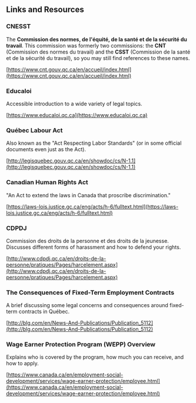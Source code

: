 ## Links and Resources

### CNESST

The **Commission des normes, de l'équité, de la santé et de la sécurité du
travail**. This commission was formerly two commissions: the **CNT** (Commission
des normes du travail) and the **CSST** (Commission de la santé et de la
sécurité du travail), so you may still find references to these names.

[https://www.cnt.gouv.qc.ca/en/accueil/index.html](https://www.cnt.gouv.qc.ca/en/accueil/index.html)


### Educaloi

Accessible introduction to a wide variety of legal topics.

[https://www.educaloi.qc.ca](https://www.educaloi.qc.ca)


### Québec Labour Act

Also known as the "Act Respecting Labor Standards" (or in some official
documents even just as the Act).

[http://legisquebec.gouv.qc.ca/en/showdoc/cs/N-1.1](http://legisquebec.gouv.qc.ca/en/showdoc/cs/N-1.1)


### Canadian Human Rights Act

"An Act to extend the laws in Canada that proscribe discrimination."

[https://laws-lois.justice.gc.ca/eng/acts/h-6/fulltext.html](https://laws-lois.justice.gc.ca/eng/acts/h-6/fulltext.html)


### CDPDJ 

Commission des droits de la personne et des droits de la jeunesse. Discusses different forms of harassment and how to defend your rights.

[http://www.cdpdj.qc.ca/en/droits-de-la-personne/pratiques/Pages/harcelement.aspx](http://www.cdpdj.qc.ca/en/droits-de-la-personne/pratiques/Pages/harcelement.aspx)


### The Consequences of Fixed-Term Employment Contracts

A brief discussing some legal concerns and consequences around fixed-term
contracts in Québec.

[http://blg.com/en/News-And-Publications/Publication_5112](http://blg.com/en/News-And-Publications/Publication_5112)


### Wage Earner Protection Program (WEPP) Overview

Explains who is covered by the program, how much you can receive, and how to apply.

[https://www.canada.ca/en/employment-social-development/services/wage-earner-protection/employee.html](https://www.canada.ca/en/employment-social-development/services/wage-earner-protection/employee.html)

